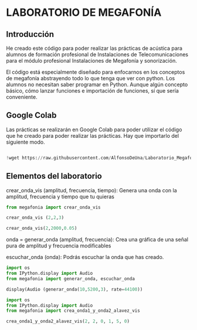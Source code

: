 # LABORATORIO DE MEGAFONÍA

## Introducción

He creado este código para poder realizar las prácticas de acústica
para alumnos de formación profesional de Instalaciones de Telecomunicaciones para
el módulo profesional Instalaciones de Megafonía y sonorización. 

El código está especialmente diseñado para enfocarnos en los conceptos de megafonía
abstrayendo todo lo que tenga que ver con python. Los alumnos no necesitan saber programar en 
Python. Aunque algún concepto básico, cómo lanzar funciones e importación de funciones, sí que sería
conveniente.

## Google Colab

Las prácticas se realizarán en Google Colab para poder utilizar el código que he creado
para poder realizar las prácticas. Hay que importarlo del siguiente modo.

```python

!wget https://raw.githubusercontent.com/AlfonsoDeUna/Laboratorio_Megafonia/main/acustics/megafonia.py

```

## Elementos del laboratorio

crear_onda_vis (amplitud, frecuencia, tiempo): Genera una onda con la amplitud, frecuencia y tiempo que tu quieras 

``` python
from megafonia import crear_onda_vis

crear_onda_vis (2,2,3)

crear_onda_vis(2,2000,0.05)


```

onda = generar_onda (amplitud, frecuencia): Crea una gráfica de una señal pura de amplitud y frecuencia modificables

escuchar_onda (onda): Podrás escuchar la onda que has creado.

``` python
import os
from IPython.display import Audio
from megafonia import generar_onda, escuchar_onda

display(Audio (generar_onda(10,5200,3), rate=44100))

```
``` python 
import os
from IPython.display import Audio
from megafonia import crea_onda1_y_onda2_alavez_vis

crea_onda1_y_onda2_alavez_vis(2, 2, 0, 1, 5, 0)
